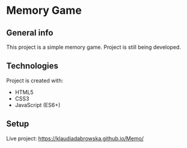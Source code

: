 # Memory Game

## General info
This project is a simple memory game. Project is still being developed.

## Technologies
Project is created with:
* HTML5
* CSS3
* JavaScript (ES6+)

## Setup
Live project: 
https://klaudiadabrowska.github.io/Memo/

